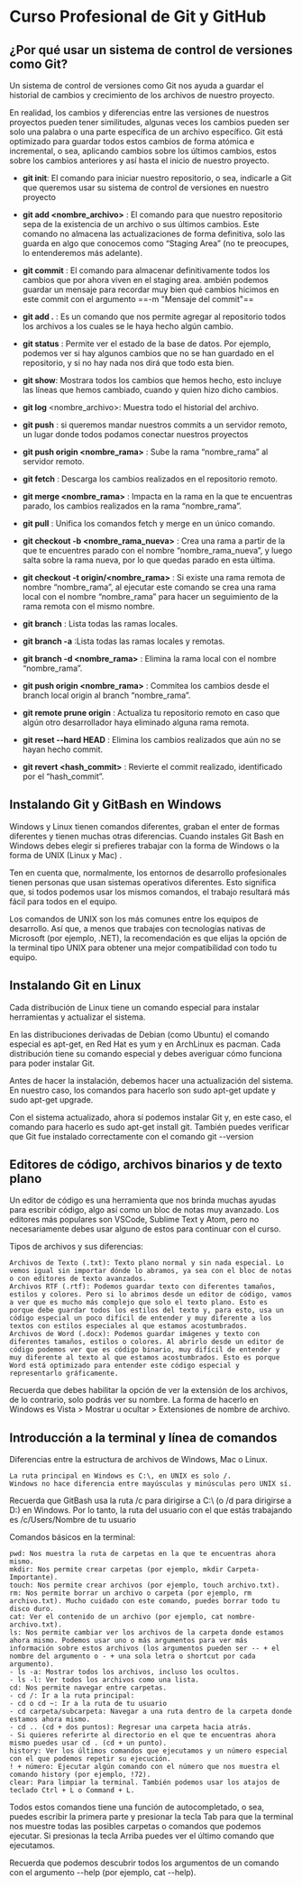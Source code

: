 # Curso Profesional de Git y GitHub


## ¿Por qué usar un sistema de control de versiones como Git?

Un sistema de control de versiones como Git nos ayuda a guardar el historial de cambios y crecimiento de los archivos de nuestro proyecto.

En realidad, los cambios y diferencias entre las versiones de nuestros proyectos pueden tener similitudes, algunas veces los cambios pueden ser solo una palabra o una parte específica de un archivo específico. Git está optimizado para guardar todos estos cambios de forma atómica e incremental, o sea, aplicando cambios sobre los últimos cambios, estos sobre los cambios anteriores y así hasta el inicio de nuestro proyecto.



* **git init**: El comando para iniciar nuestro repositorio, o sea, indicarle a Git que queremos usar su sistema de control de versiones en nuestro proyecto

* **git add <nombre_archivo>** : El comando para que nuestro repositorio sepa de la existencia de un archivo o sus últimos cambios. 
Este comando no almacena las actualizaciones de forma definitiva, solo las guarda en algo que conocemos como “Staging Area” (no te preocupes, lo entenderemos más adelante).

* **git commit** : El comando para almacenar definitivamente todos los cambios que por ahora viven en el staging area. ambién podemos guardar un mensaje para recordar muy bien qué cambios hicimos en este commit con el argumento ==-m "Mensaje del commit"==

* **git add .** : Es un comando que nos permite agregar al repositorio todos los archivos a los cuales se le haya hecho algún cambio.

* **git status** : Permite ver el estado de la base de datos. Por ejemplo, podemos ver si hay algunos cambios que no se han guardado en el repositorio, y si no hay nada nos dirá que todo esta bien.

* **git show**: Mostrara todos los cambios que hemos hecho, esto incluye las líneas que hemos cambiado, cuando y quien hizo dicho cambios.

* **git log** <nombre_archivo>: Muestra todo el historial del archivo.

* **git push** : si queremos mandar nuestros commits a un servidor remoto, un lugar donde todos podamos conectar nuestros proyectos

* **git push origin <nombre_rama>** : Sube la rama “nombre_rama” al servidor remoto.

* **git fetch** : Descarga los cambios realizados en el repositorio remoto.

* **git merge <nombre_rama>** : Impacta en la rama en la que te encuentras parado, los cambios realizados en la rama “nombre_rama”.

* **git pull** : Unifica los comandos fetch y merge en un único comando.

* **git checkout -b <nombre_rama_nueva>** : Crea una rama a partir de la que te encuentres parado con el nombre “nombre_rama_nueva”, y luego salta sobre la rama nueva, por lo que quedas parado en esta última.

* **git checkout -t origin/<nombre_rama>** : Si existe una rama remota de nombre “nombre_rama”, al ejecutar este comando se crea una rama local con el nombre “nombre_rama” para hacer un seguimiento de la rama remota con el mismo nombre.

* **git branch** : Lista todas las ramas locales.

* **git branch -a** :Lista todas las ramas locales y remotas.

* **git branch -d <nombre_rama>** : Elimina la rama local con el nombre “nombre_rama”.

* **git push origin <nombre_rama>** : Commitea los cambios desde el branch local origin al branch “nombre_rama”.

* **git remote prune origin** : Actualiza tu repositorio remoto en caso que algún otro desarrollador haya eliminado alguna rama remota.

* **git reset --hard HEAD** : Elimina los cambios realizados que aún no se hayan hecho commit.

* **git revert <hash_commit>** : Revierte el commit realizado, identificado por el “hash_commit”.


## Instalando Git y GitBash en Windows
Windows y Linux tienen comandos diferentes, graban el enter de formas diferentes y tienen muchas otras diferencias. Cuando instales Git Bash en Windows debes elegir si prefieres trabajar con la forma de Windows o la forma de UNIX (Linux y Mac) .

Ten en cuenta que, normalmente, los entornos de desarrollo profesionales tienen personas que usan sistemas operativos diferentes. Esto significa que, si todos podemos usar los mismos comandos, el trabajo resultará más fácil para todos en el equipo.

Los comandos de UNIX son los más comunes entre los equipos de desarrollo. Así que, a menos que trabajes con tecnologías nativas de Microsoft (por ejemplo, .NET), la recomendación es que elijas la opción de la terminal tipo UNIX para obtener una mejor compatibilidad con todo tu equipo.

## Instalando Git en Linux

Cada distribución de Linux tiene un comando especial para instalar herramientas y actualizar el sistema.

En las distribuciones derivadas de Debian (como Ubuntu) el comando especial es apt-get, en Red Hat es yum y en ArchLinux es pacman. Cada distribución tiene su comando especial y debes averiguar cómo funciona para poder instalar Git.

Antes de hacer la instalación, debemos hacer una actualización del sistema. En nuestro caso, los comandos para hacerlo son sudo apt-get update y sudo apt-get upgrade.

Con el sistema actualizado, ahora sí podemos instalar Git y, en este caso, el comando para hacerlo es sudo apt-get install git. También puedes verificar que Git fue instalado correctamente con el comando git --version


## Editores de código, archivos binarios y de texto plano


Un editor de código es una herramienta que nos brinda muchas ayudas para escribir código, algo así como un bloc de notas muy avanzado. Los editores más populares son VSCode, Sublime Text y Atom, pero no necesariamente debes usar alguno de estos para continuar con el curso.

Tipos de archivos y sus diferencias:

    Archivos de Texto (.txt): Texto plano normal y sin nada especial. Lo vemos igual sin importar dónde lo abramos, ya sea con el bloc de notas o con editores de texto avanzados.
    Archivos RTF (.rtf): Podemos guardar texto con diferentes tamaños, estilos y colores. Pero si lo abrimos desde un editor de código, vamos a ver que es mucho más complejo que solo el texto plano. Esto es porque debe guardar todos los estilos del texto y, para esto, usa un código especial un poco difícil de entender y muy diferente a los textos con estilos especiales al que estamos acostumbrados.
    Archivos de Word (.docx): Podemos guardar imágenes y texto con diferentes tamaños, estilos o colores. Al abrirlo desde un editor de código podemos ver que es código binario, muy difícil de entender y muy diferente al texto al que estamos acostumbrados. Esto es porque Word está optimizado para entender este código especial y representarlo gráficamente.

Recuerda que debes habilitar la opción de ver la extensión de los archivos, de lo contrario, solo podrás ver su nombre. La forma de hacerlo en Windows es Vista > Mostrar u ocultar > Extensiones de nombre de archivo.




## Introducción a la terminal y línea de comandos


Diferencias entre la estructura de archivos de Windows, Mac o Linux.

    La ruta principal en Windows es C:\, en UNIX es solo /.
    Windows no hace diferencia entre mayúsculas y minúsculas pero UNIX sí.

Recuerda que GitBash usa la ruta /c para dirigirse a C:\ (o /d para dirigirse a D:\) en Windows. Por lo tanto, la ruta del usuario con el que estás trabajando es /c/Users/Nombre de tu usuario

Comandos básicos en la terminal:

    pwd: Nos muestra la ruta de carpetas en la que te encuentras ahora mismo.
    mkdir: Nos permite crear carpetas (por ejemplo, mkdir Carpeta-Importante).
    touch: Nos permite crear archivos (por ejemplo, touch archivo.txt).
    rm: Nos permite borrar un archivo o carpeta (por ejemplo, rm archivo.txt). Mucho cuidado con este comando, puedes borrar todo tu disco duro.
    cat: Ver el contenido de un archivo (por ejemplo, cat nombre-archivo.txt).
    ls: Nos permite cambiar ver los archivos de la carpeta donde estamos ahora mismo. Podemos usar uno o más argumentos para ver más información sobre estos archivos (los argumentos pueden ser -- + el nombre del argumento o - + una sola letra o shortcut por cada argumento).
    - ls -a: Mostrar todos los archivos, incluso los ocultos.
    - ls -l: Ver todos los archivos como una lista.
    cd: Nos permite navegar entre carpetas.
    - cd /: Ir a la ruta principal:
    - cd o cd ~: Ir a la ruta de tu usuario
    - cd carpeta/subcarpeta: Navegar a una ruta dentro de la carpeta donde estamos ahora mismo.
    - cd .. (cd + dos puntos): Regresar una carpeta hacia atrás.
    - Si quieres referirte al directorio en el que te encuentras ahora mismo puedes usar cd . (cd + un punto).
    history: Ver los últimos comandos que ejecutamos y un número especial con el que podemos repetir su ejecución.
    ! + número: Ejecutar algún comando con el número que nos muestra el comando history (por ejemplo, !72).
    clear: Para limpiar la terminal. También podemos usar los atajos de teclado Ctrl + L o Command + L.

Todos estos comandos tiene una función de autocompletado, o sea, puedes escribir la primera parte y presionar la tecla Tab para que la terminal nos muestre todas las posibles carpetas o comandos que podemos ejecutar. Si presionas la tecla Arriba puedes ver el último comando que ejecutamos.

Recuerda que podemos descubrir todos los argumentos de un comando con el argumento --help (por ejemplo, cat --help).